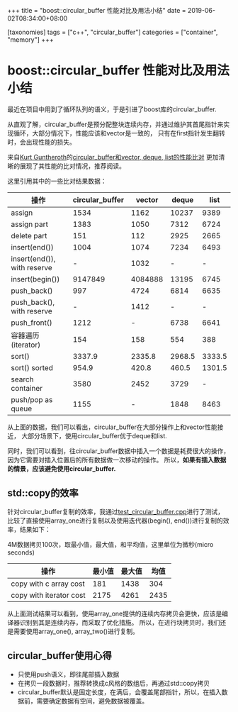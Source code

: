 
+++
title = "boost::circular_buffer 性能对比及用法小结"
date = 2019-06-02T08:34:00+08:00

[taxonomies]
tags = ["c++", "circular_buffer"]
categories = ["container", "memory"]
+++

# boost::circular_buffer 性能对比及用法小结

最近在项目中用到了循环队列的语义，于是引进了boost库的circular_buffer.

从直观了解，circular_buffer是预分配整块连续内存，并通过维护其首尾指针来实现循环，大部分情况下，性能应该和vector是一致的，
只有在first指针发生翻转时，会出现性能的损失。

来自[Kurt Guntheroth](http://oldhandsblog.blogspot.com)的[circular_buffer和vector, deque, list的性能比对](https://www.codeproject.com/Articles/1185449/Performance-of-a-Circular-Buffer-vs-Vector-Deque-a)
更加清晰的展现了其性能的比对情况，推荐阅读。

这里引用其中的一些比对结果数据：

操作 | circular_buffer | vector | deque | list
---- | --------------- | ------ | ----- | ----
assign      | 1534     | 1162   | 10237 | 9389
assign part | 1383     | 1050   | 7312  | 6724
delete part | 151      | 112    | 2925  | 2665
insert(end()) | 1004   | 1074   | 7234  | 6493
insert(end()), with reserve| - | 1032 | - | -
insert(begin()) | 9147849 | 4084888 | 13195 | 6745
push_back() |  997     | 4724   | 6814  | 6635
push_back(), with reserve | -  | 1412 | - | -
push_front()|  1212    | -      | 6738  | 6641
容器遍历(iterator) | 154 | 158  | 554   | 388
sort()      |  3337.9  | 2335.8 | 2968.5| 3333.5
sort() sorted | 954.9  | 420.8  | 460.5 | 1301.5
search container  | 3580 | 2452 | 3729  | -
push/pop as queue | 1155 | -    | 1848  |  8463

从上面的数据，我们可以看出，circular_buffer在大部分操作上和vector性能接近，
大部分场景下，使用circular_buffer优于deque和list.

同时，我们可以看到，往circular_buffer数据中插入一个数据是耗费很大的操作，
因为它需要对插入位置后的所有数据做一次移动的操作。
所以，**如果有插入数据的情景，应该避免使用circular_buffer.**

## std::copy的效率

针对circular_buffer复制的效率，我通过[test_circular_buffer.cpp](../assets/test_circular_buffer.cpp)进行了测试，
比较了直接使用array_one进行复制以及使用迭代器(begin(), end())进行复制的效率，结果如下：

4M数据拷贝100次，取最小值，最大值，和平均值，这里单位为微秒(micro seconds)

操作 | 最小值 | 最大值 | 均值
---- | ------ | ------ | ----
copy with c array cost | 181   | 1438 | 304
copy with iterator cost | 2175 | 4261 | 2435

从上面测试结果可以看到，使用array_one提供的连续内存拷贝会更快，应该是编译器识别到其是连续内存，而采取了优化措施。
所以，在进行块拷贝时，我们还是需要使用array_one(), array_two()进行复制。

## circular_buffer使用心得

* 只使用push语义，即往尾部插入数据
* 在拷贝一段数据时，推荐转换成c风格的数组后，再通过std::copy拷贝
* circular_buffer默认是固定长度，在满后，会覆盖尾部指针，所以，在插入数据前，需要确定数据有空间，避免数据被覆盖。
